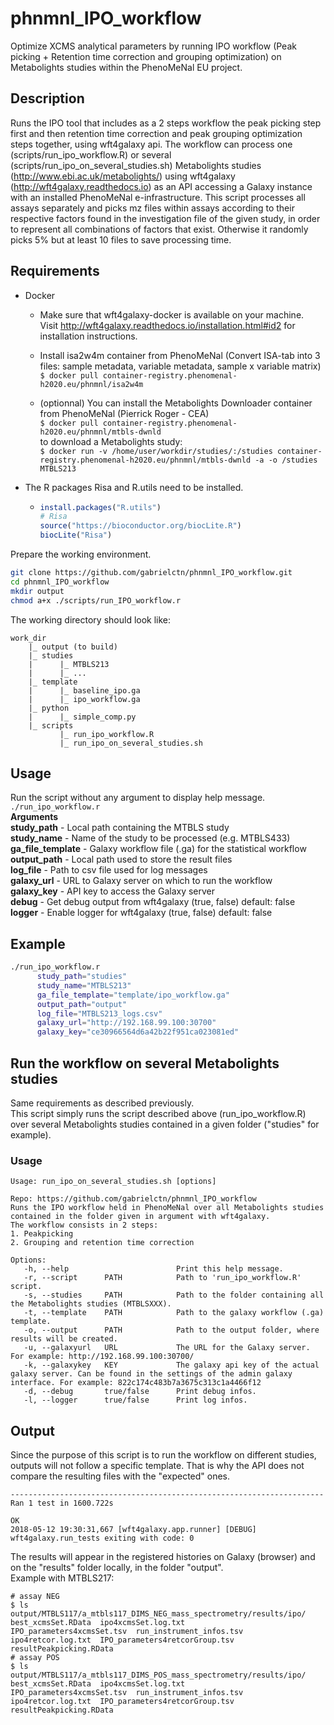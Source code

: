 # phnmnl_IPO_workflow
Optimize XCMS analytical parameters by running IPO workflow (Peak picking + Retention time correction and grouping optimization) on Metabolights studies within the PhenoMeNal EU project.

## Description
Runs the IPO tool that includes as a 2 steps workflow the peak picking step first and then retention time correction and peak grouping optimization steps together, using wft4galaxy api. The workflow can process one (scripts/run_ipo_workflow.R) or several (scripts/run_ipo_on_several_studies.sh) Metabolights studies (http://www.ebi.ac.uk/metabolights/) using wft4galaxy (http://wft4galaxy.readthedocs.io) as an API accessing a Galaxy instance with an installed PhenoMeNal e-infrastructure.
This script processes all assays separately and picks mz files within assays according to their respective factors found in the investigation file of the given study, in order to represent all combinations of factors that exist. Otherwise it randomly picks 5% but at least 10 files to save processing time.

## Requirements
+ Docker  
  - Make sure that wft4galaxy-docker is available on your machine.  
    Visit http://wft4galaxy.readthedocs.io/installation.html#id2 for installation instructions.  
    
  - Install isa2w4m container from PhenoMeNal (Convert ISA-tab into 3 files: sample metadata, variable metadata, sample x         variable matrix)  
    `$ docker pull container-registry.phenomenal-h2020.eu/phnmnl/isa2w4m`  

  - (optionnal) You can install the Metabolights Downloader container from PhenoMeNal (Pierrick Roger - CEA)  
    `$ docker pull container-registry.phenomenal-h2020.eu/phnmnl/mtbls-dwnld`  
    to download a Metabolights study:  
    `$ docker run -v /home/user/workdir/studies/:/studies container-registry.phenomenal-h2020.eu/phnmnl/mtbls-dwnld -a -o /studies MTBLS213`  

+ The R packages Risa and R.utils need to be installed.  
  - ```R
    install.packages("R.utils")
    # Risa
    source("https://bioconductor.org/biocLite.R")
    biocLite("Risa")
    ```

Prepare the working environment.  
```bash
git clone https://github.com/gabrielctn/phnmnl_IPO_workflow.git
cd phnmnl_IPO_workflow
mkdir output
chmod a+x ./scripts/run_IPO_workflow.r 
```  
The working directory should look like:  
```
work_dir
    |_ output (to build)  
    |_ studies  
    |      |_ MTBLS213  
    |      |_ ...  
    |_ template  
    |      |_ baseline_ipo.ga  
    |      |_ ipo_workflow.ga  
    |_ python  
    |      |_ simple_comp.py  
    |_ scripts   
           |_ run_ipo_workflow.R  
           |_ run_ipo_on_several_studies.sh
```


## Usage
Run the script without any argument to display help message.  
`./run_ipo_workflow.r`  
**Arguments**  
**study_path** - Local path containing the MTBLS study  
**study_name** - Name of the study to be processed (e.g. MTBLS433)  
**ga_file_template** - Galaxy workflow file (.ga) for the statistical workflow  
**output_path** - Local path used to store the result files   
**log_file** - Path to csv file used for log messages  
**galaxy_url** - URL to Galaxy server on which to run the workflow  
**galaxy_key** - API key to access the Galaxy server  
**debug** - Get debug output from wft4galaxy (true, false) default: false  
**logger** - Enable logger for wft4galaxy (true, false) default: false  


## Example  
```bash
./run_ipo_workflow.r
      study_path="studies"
      study_name="MTBLS213"
      ga_file_template="template/ipo_workflow.ga"
      output_path="output"
      log_file="MTBLS213_logs.csv"
      galaxy_url="http://192.168.99.100:30700"
      galaxy_key="ce30966564d6a42b22f951ca023081ed"
```

## Run the workflow on several Metabolights studies  
Same requirements as described previously.  
This script simply runs the script described above (run_ipo_workflow.R) over several Metabolights studies contained in a given folder ("studies" for example).

### Usage  
```
Usage: run_ipo_on_several_studies.sh [options]

Repo: https://github.com/gabrielctn/phnmnl_IPO_workflow
Runs the IPO workflow held in PhenoMeNal over all Metabolights studies contained in the folder given in argument with wft4galaxy.
The workflow consists in 2 steps:
1. Peakpicking
2. Grouping and retention time correction

Options:
   -h, --help                        Print this help message.
   -r, --script      PATH            Path to 'run_ipo_workflow.R' script.
   -s, --studies     PATH            Path to the folder containing all the Metabolights studies (MTBLSXXX).
   -t, --template    PATH            Path to the galaxy workflow (.ga) template.
   -o, --output      PATH            Path to the output folder, where results will be created.
   -u, --galaxyurl   URL             The URL for the Galaxy server. For example: http://192.168.99.100:30700/
   -k, --galaxykey   KEY             The galaxy api key of the actual galaxy server. Can be found in the settings of the admin galaxy interface. For example: 822c174c483b7a3675c313c1a4466f12
   -d, --debug       true/false      Print debug infos.
   -l, --logger      true/false      Print log infos.

```

## Output  

Since the purpose of this script is to run the workflow on different studies, outputs will not follow a specific template. That is why the API does not compare the resulting files with the "expected" ones.
```
----------------------------------------------------------------------
Ran 1 test in 1600.722s

OK
2018-05-12 19:30:31,667 [wft4galaxy.app.runner] [DEBUG]  wft4galaxy.run_tests exiting with code: 0
```

The results will appear in the registered histories on Galaxy (browser) and on the "results" folder locally, in the folder "output".  
Example with MTBLS217:  
```
# assay NEG
$ ls output/MTBLS117/a_mtbls117_DIMS_NEG_mass_spectrometry/results/ipo/
best_xcmsSet.RData  ipo4xcmsSet.log.txt             IPO_parameters4xcmsSet.tsv  run_instrument_infos.tsv
ipo4retcor.log.txt  IPO_parameters4retcorGroup.tsv  resultPeakpicking.RData
# assay POS
$ ls output/MTBLS117/a_mtbls117_DIMS_POS_mass_spectrometry/results/ipo/
best_xcmsSet.RData  ipo4xcmsSet.log.txt             IPO_parameters4xcmsSet.tsv  run_instrument_infos.tsv
ipo4retcor.log.txt  IPO_parameters4retcorGroup.tsv  resultPeakpicking.RData

```


